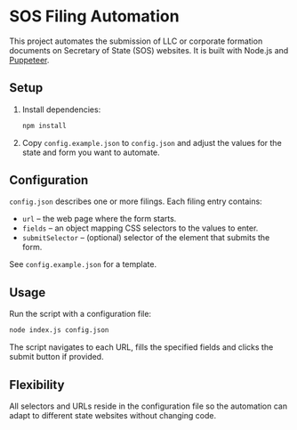 # SOS Filing Automation

This project automates the submission of LLC or corporate formation documents on Secretary of State (SOS) websites. It is built with Node.js and [Puppeteer](https://pptr.dev/).

## Setup
1. Install dependencies:
   ```sh
   npm install
   ```
2. Copy `config.example.json` to `config.json` and adjust the values for the state and form you want to automate.

## Configuration
`config.json` describes one or more filings. Each filing entry contains:
- `url` – the web page where the form starts.
- `fields` – an object mapping CSS selectors to the values to enter.
- `submitSelector` – (optional) selector of the element that submits the form.

See `config.example.json` for a template.

## Usage
Run the script with a configuration file:
```sh
node index.js config.json
```
The script navigates to each URL, fills the specified fields and clicks the submit button if provided.

## Flexibility
All selectors and URLs reside in the configuration file so the automation can adapt to different state websites without changing code.
